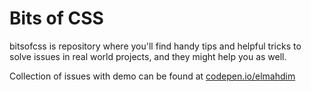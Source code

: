 # Bits of CSS

bitsofcss is repository where you'll find handy tips and helpful tricks to solve issues in real world projects, and they might help you as well.

Collection of issues with demo can be found at [codepen.io/elmahdim](http://codepen.io/collection/XWGrNJ/)
